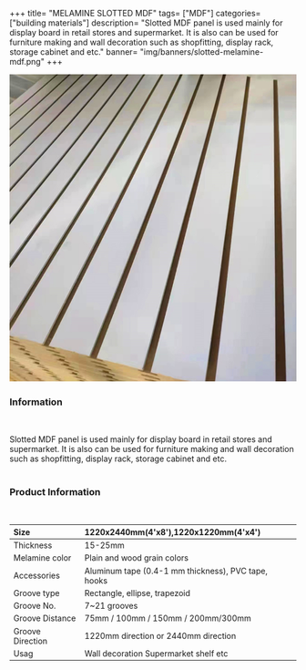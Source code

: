 +++
title= "MELAMINE SLOTTED MDF"
tags= ["MDF"]
categories= ["building materials"]
description= "Slotted MDF panel is used mainly for display board in retail stores and supermarket. It is also can be used for furniture making and wall decoration such as shopfitting, display rack, storage cabinet and etc."
banner= "img/banners/slotted-melamine-mdf.png"
+++

![](/img/banners/slotted-melamine-mdf.png)

### Information
<br /> 

Slotted MDF panel is used mainly for display board in retail stores and supermarket. It is also can be used for furniture making and wall decoration such as shopfitting, display rack, storage cabinet and etc. 
<br /> 
<br /> 

### Product Information

<br /> 

|Size|1220x2440mm(4'x8'),1220x1220mm(4'x4')|
|:-|:-------|
|Thickness|15-25mm|
|Melamine color|Plain and wood grain colors|
|Accessories|Aluminum tape (0.4-1 mm thickness), PVC tape, hooks|
|Groove type|Rectangle, ellipse, trapezoid|
|Groove No.|7~21 grooves|
|Groove Distance|75mm / 100mm / 150mm / 200mm/300mm|
|Groove Direction|1220mm direction or 2440mm direction|
|Usag|Wall decoration Supermarket shelf etc|

